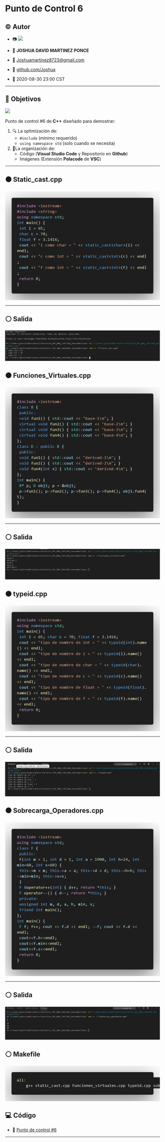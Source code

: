 # Punto de Control 6

## :copyright: Autor

- :camera: <img src="https://www.facebook.com/photo.php?fbid=2921186684621993&set=pb.100001920716280.-2207520000..&type=3" width="160px">

- :older_man: **JOSHUA DAVID MARTINEZ PONCE**
- :e-mail: Joshuamartinez8723@gmail.com
- :link: [github.com/Joshua](https://github.com/)
- :calendar: 2020-08-30 23:00 CST

---

## :dart: Objetivos

![](images/c++.png)

Punto de control #6 de **C++** diseñado para demostrar:

1. :mag: La optimización de:
   - `#include` (mínimo requerido)
   - `using namespace std` (solo cuando se necesita)
2. :open_file_folder:La organización de:
   - Código (**Visual Studio Code** y Repositorio en **Github**)
   - Imágenes (Extensión **Polacode** de **VSC**)
   

---

## :black_circle: Static_cast.cpp

![](imagenes/static_cast.png)

---


## :white_circle: Salida 

![](imagenes/static_cast_salida.png)

## :black_circle: Funciones_Virtuales.cpp

![](imagenes/Funciones_virtuales.png)

---

## :white_circle: Salida 

![](imagenes/salida_funciones_virtuales.png)

## :black_circle: typeid.cpp

![](imagenes/typeid.png)

---

## :white_circle: Salida

![](imagenes/salida_typeid.png)

## :black_circle: Sobrecarga_Operadores.cpp

![](imagenes/sobrecarga_operadores.png)

---

##  :white_circle:  Salida

![](imagenes/salida_sobrecarga_operadores.png)


## :white_circle: Makefile

![](imagenes/makefile.png)


## :computer: Código

- :blue_book: [Punto de control #6](https://github.com/JoshuaMartinez30/C-_PDC_-06.git)

---